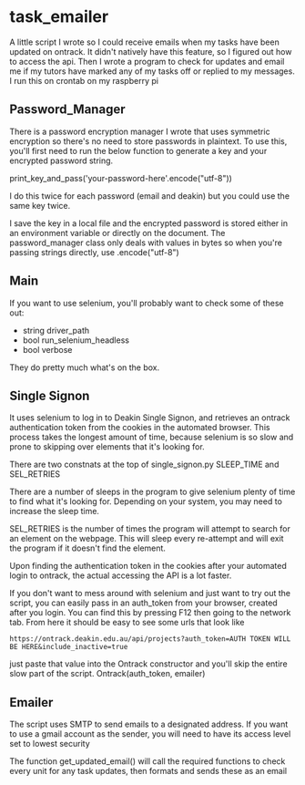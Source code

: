 # task_emailer

A little script I wrote so I could receive emails when my tasks have been updated on ontrack. It didn't natively have this feature, so I figured out how to access the api. 
Then I wrote a program to check for updates and email me if my tutors have marked any of my tasks off or replied to my messages.
I run this on crontab on my raspberry pi

## Password_Manager

There is a password encryption manager I wrote that uses symmetric encryption so there's no need to store passwords in plaintext.
To use this, you'll first need to run the below function to generate a key and your encrypted password string.

print_key_and_pass('your-password-here'.encode("utf-8"))

I do this twice for each password (email and deakin) but you could use the same key twice.

I save the key in a local file and the encrypted password is stored either in an environment variable or directly on the document.
The password_manager class only deals with values in bytes so when you're passing strings directly, use .encode("utf-8")

## Main

If you want to use selenium, you'll probably want to check some of these out:

* string driver_path
* bool run_selenium_headless
* bool verbose

They do pretty much what's on the box.

## Single Signon

It uses selenium to log in to Deakin Single Signon, and retrieves an ontrack authentication token from the cookies in the automated browser.
This process takes the longest amount of time, because selenium is so slow and prone to skipping over elements that it's looking for.

There are two constnats at the top of single_signon.py
SLEEP_TIME and SEL_RETRIES

There are a number of sleeps in the program to give selenium plenty of time to find what it's looking for.
Depending on your system, you may need to increase the sleep time.

SEL_RETRIES is the number of times the program will attempt to search for an element on the webpage. 
This will sleep every re-attempt and will exit the program if it doesn't find the element.

Upon finding the authentication token in the cookies after your automated login to ontrack, the actual accessing the API is a lot faster.

If you don't want to mess around with selenium and just want to try out the script, you can easily pass in an auth_token from your browser, created after you login.
You can find this by pressing F12 then going to the network tab. From here it should be easy to see some urls that look like

	https://ontrack.deakin.edu.au/api/projects?auth_token=AUTH TOKEN WILL BE HERE&include_inactive=true

just paste that value into the Ontrack constructor and you'll skip the entire slow part of the script.
Ontrack(auth_token, emailer)

## Emailer

The script uses SMTP to send emails to a designated address.
If you want to use a gmail account as the sender, you will need to have its access level set to lowest security

The function get_updated_email() will call the required functions to check every unit for any task updates, then formats and sends these as an email



